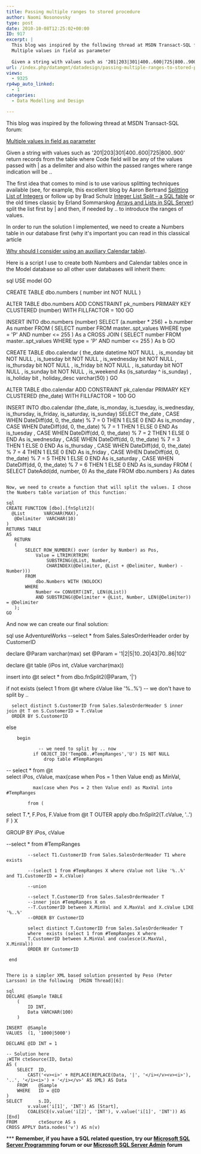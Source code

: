 ```yaml
---
title: Passing multiple ranges to stored procedure
author: Naomi Nosonovsky
type: post
date: 2010-10-08T12:25:02+00:00
ID: 917
excerpt: |
  This blog was inspired by the following thread at MSDN Transact-SQL forum:
  Multiple values in field as parameter
  
  Given a string with values such as '201|203|301|400..600|725|800..900' return records from the table where Code field will be any of the&hellip;
url: /index.php/datamgmt/datadesign/passing-multiple-ranges-to-stored-proced/
views:
  - 9325
rp4wp_auto_linked:
  - 1
categories:
  - Data Modelling and Design

---
```

This blog was inspired by the following thread at MSDN Transact-SQL forum:
  
[Multiple values in field as parameter][1]

Given a string with values such as '201|203|301|400..600|725|800..900' return records from the table where Code field will be any of the values passed with | as a delimiter and also within the passed ranges where range indication will be ..

The first idea that comes to mind is to use various splitting techniques available (see, for example, this excellent blog by Aaron Bertrand [Splitting List of Integers][2] or follow up by Brad Schulz [Integer List Split – a SQL fable][3] or the old times classic by Erland Sommarskog [Arrays and Lists in SQL Server][4]) split the list first by | and then, if needed by .. to introduce the ranges of values.

In order to run the solution I implemented, we need to create a Numbers table in our database first (why it's important you can read in this classical article
  
[Why should I consider using an auxiliary Calendar table][5]).

Here is a script I use to create both Numbers and Calendar tables once in the Model database so all other user databases will inherit them:

sql
USE model
GO

CREATE TABLE dbo.numbers (
  number int NOT NULL
)

ALTER TABLE dbo.numbers
ADD
  CONSTRAINT pk_numbers PRIMARY KEY CLUSTERED (number)
   WITH FILLFACTOR = 100
GO

INSERT INTO dbo.numbers (number)
SELECT (a.number * 256) + b.number As number
FROM 	 (
    SELECT number
    FROM  master..spt_values
    WHERE type = 'P'
    AND  number <= 255
    ) As a
 CROSS
 JOIN (
    SELECT number
    FROM  master..spt_values
    WHERE type = 'P'
    AND  number <= 255
    ) As b
GO

CREATE TABLE dbo.calendar (
  the_date   datetime NOT NULL
 , is_monday  bit   NOT NULL
 , is_tuesday  bit   NOT NULL
 , is_wednesday bit   NOT NULL
 , is_thursday bit   NOT NULL
 , is_friday  bit   NOT NULL
 , is_saturday bit   NOT NULL
 , is_sunday  bit   NOT NULL
 , is_weekend As (is_saturday ^ is_sunday)
 , is_holiday  bit
 , holiday_desc varchar(50)
)
GO

ALTER TABLE dbo.calendar
ADD
  CONSTRAINT pk_calendar PRIMARY KEY CLUSTERED (the_date)
   WITH FILLFACTOR = 100
GO

INSERT INTO dbo.calendar (the_date, is_monday, is_tuesday, is_wednesday, is_thursday, is_friday, is_saturday, is_sunday)
SELECT the_date
   , CASE WHEN DateDiff(dd, 0, the_date) % 7 = 0 THEN 1 ELSE 0 END As is_monday
   , CASE WHEN DateDiff(dd, 0, the_date) % 7 = 1 THEN 1 ELSE 0 END As is_tuesday
   , CASE WHEN DateDiff(dd, 0, the_date) % 7 = 2 THEN 1 ELSE 0 END As is_wednesday
   , CASE WHEN DateDiff(dd, 0, the_date) % 7 = 3 THEN 1 ELSE 0 END As is_thursday
   , CASE WHEN DateDiff(dd, 0, the_date) % 7 = 4 THEN 1 ELSE 0 END As is_friday
   , CASE WHEN DateDiff(dd, 0, the_date) % 7 = 5 THEN 1 ELSE 0 END As is_saturday
   , CASE WHEN DateDiff(dd, 0, the_date) % 7 = 6 THEN 1 ELSE 0 END As is_sunday
FROM  (
    SELECT DateAdd(dd, number, 0) As the_date
    FROM  dbo.numbers
    ) As dates
```

Now, we need to create a function that will split the values. I chose the Numbers table variation of this function:

sql
CREATE FUNCTION [dbo].[fnSplit2](
  @List       VARCHAR(MAX),
   @Delimiter  VARCHAR(10)
)
RETURNS TABLE
AS
   RETURN
   (
       SELECT ROW_NUMBER() over (order by Number) as Pos,
           Value = LTRIM(RTRIM(
               SUBSTRING(@List, Number,
               CHARINDEX(@Delimiter, @List + @Delimiter, Number) - Number)))
       FROM
           dbo.Numbers WITH (NOLOCK)
       WHERE
           Number <= CONVERT(INT, LEN(@List))
           AND SUBSTRING(@Delimiter + @List, Number, LEN(@Delimiter)) = @Delimiter
   );
GO
```

And now we can create our final solution:

sql
use AdventureWorks
--select * from Sales.SalesOrderHeader order by CustomerID

declare @Param varchar(max) 
set @Param = '1|2|5|10..20|43|70..86|102'

declare @t table (iPos int, cValue varchar(max)) 

   insert into @t select * from dbo.fnSplit2(@Param, '|')

   if not exists (select 1 from @t where cValue like '%..%') -- we don't have to split by ..

      select distinct S.CustomerID from Sales.SalesOrderHeader S inner join @t T on S.CustomerID = T.cValue
      ORDER BY S.CustomerID 

   else

        begin

                -- we need to split by .. now
              if OBJECT_ID('TempDB..#TempRanges','U') IS NOT NULL
                  drop table #TempRanges  
               
   --            select * from @t    
               select iPos, cValue, max(case when Pos = 1 then Value end) as MinVal,

              max(case when Pos = 2 then Value end) as MaxVal into #TempRanges

            from (

select   T.*, F.Pos, F.Value from @t T OUTER apply dbo.fnSplit2(T.cValue, '..') F ) X

 GROUP BY iPos, cValue
 
 --select * from #TempRanges 

            --select T1.CustomerID from Sales.SalesOrderHeader T1 where exists

            --(select 1 from #TempRanges X where cValue not like '%..%'   and T1.CustomerID = X.cValue)

            --union

            --select T.CustomerID from Sales.SalesOrderHeader T 
            --inner join #TempRanges X on 
            --T.CustomerID between X.MinVal and X.MaxVal and X.cValue LIKE '%..%'
            --ORDER BY CustomerID 
            
            select distinct T.CustomerID from Sales.SalesOrderHeader T 
            where  exists (select 1 from #TempRanges X where 
            T.CustomerID between X.MinVal and coalesce(X.MaxVal, X.MinVal)) 
            ORDER BY CustomerID 
            
     end
```

There is a simpler XML based solution presented by Peso (Peter Larsson) in the following  [MSDN Thread][6]:

sql
DECLARE	@Sample TABLE
	(
		ID INT,
		Data VARCHAR(100)
	)

INSERT	@Sample
VALUES	(1, '1000|5000')

DECLARE	@ID INT = 1

-- Solution here
;WITH cteSource(ID, Data)
AS (
	SELECT	ID,
		CAST('<v><i>' + REPLACE(REPLACE(Data, '|', '</i></v><v><i>'), '..', '</i><i>') + '</i></v>' AS XML) AS Data
	FROM	@Sample
	WHERE	ID = @ID
)
SELECT		s.ID,
		v.value('i[1]', 'INT') AS [Start],
		COALESCE(v.value('i[2]', 'INT'), v.value('i[1]', 'INT')) AS [End]
FROM		cteSource AS s
CROSS APPLY	Data.nodes('v') AS n(v)
```
\*** **Remember, if you have a SQL related question, try our [Microsoft SQL Server Programming][7] forum or our [Microsoft SQL Server Admin][8] forum**<ins></ins>

 [1]: http://social.msdn.microsoft.com/Forums/en-US/transactsql/thread/0413b1c2-b7e9-45a2-8d3c-f09adc3d672a
 [2]: http://sqlblog.com/blogs/aaron_bertrand/archive/2010/07/07/splitting-a-list-of-integers-another-roundup.aspx
 [3]: http://bradsruminations.blogspot.com/2010/08/integer-list-splitting-sql-fable.html
 [4]: http://www.sommarskog.se/arrays-in-sql.html
 [5]: http://sqlserver2000.databases.aspfaq.com/why-should-i-consider-using-an-auxiliary-calendar-table.html
 [6]: http://social.msdn.microsoft.com/Forums/en-US/transactsql/thread/165a4dc0-8d50-45c8-87b7-f34db50e6197
 [7]: http://forum.ltd.local/viewforum.php?f=17
 [8]: http://forum.ltd.local/viewforum.php?f=22